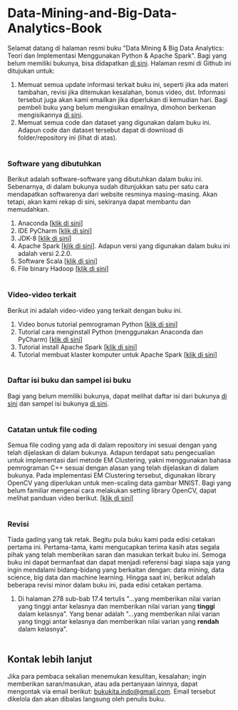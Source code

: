 # Data-Mining-and-Big-Data-Analytics-Book
Selamat datang di halaman resmi buku "Data Mining & Big Data Analytics: Teori dan Implementasi Menggunakan Python & Apache Spark". Bagi yang belum memiliki bukunya, bisa didapatkan [di sini](http://www.tokopedia.com/bukukitaindo/data-mining-dan-big-data-analytics). Halaman resmi di Github ini ditujukan untuk:
1. Memuat semua update informasi terkait buku ini, seperti jika ada materi tambahan, revisi jika ditemukan kesalahan, bonus video, dst. Informasi tersebut juga akan kami emailkan jika diperlukan di kemudian hari. Bagi pembeli buku yang belum mengisikan emailnya, dimohon berkenan mengisikannya [di sini](https://goo.gl/forms/Klcw9eSmJ8VTMkln1). 
2. Memuat semua code dan dataset yang digunakan dalam buku ini. Adapun code dan dataset tersebut dapat di download di folder/repository ini (lihat di atas).
<br> <br>
### Software yang dibutuhkan
Berikut adalah software-software yang dibutuhkan dalam buku ini. Sebenarnya, di dalam bukunya sudah ditunjukkan satu per satu cara mendapatkan softwarenya dari website resminya masing-masing. Akan tetapi, akan kami rekap di sini, sekiranya dapat membantu dan memudahkan.<br>
1. Anaconda [[klik di sini](http://www.anaconda.com/download/)]
2. IDE PyCharm [[klik di sini](http://www.jetbrains.com/pycharm/download/#section=windows)]
3. JDK-8 [[klik di sini](http://www.oracle.com/technetwork/java/javase/downloads/jdk8-downloads-2133151.html)]
4. Apache Spark [[klik di sini](http://spark.apache.org/downloads.html)]. Adapun versi yang digunakan dalam buku ini adalah versi 2.2.0.
5. Software Scala [[klik di sini](http://www.scala-lang.org/download/)]
6. File binary Hadoop [[klik di sini](http://github.com/steveloughran/winutils/tree/master/hadoop-2.7.1)]
<br><br>
### Video-video terkait
Berikut ini adalah video-video yang terkait dengan buku ini.
1. Video bonus tutorial pemrograman Python [[klik di sini](http://www.youtube.com/watch?v=Apor4KD6c7E&list=PLkRkKTC6HZMyG2WGs7fBclS63KwBqtZFx)]
2. Tutorial cara menginstall Python (menggunakan Anaconda dan PyCharm) [[klik di sini](https://www.youtube.com/watch?v=rCMH8Ca0UP8&t=1037s)]
3. Tutorial install Apache Spark [[klik di sini](http://www.youtube.com/watch?v=WQErwxRTiW0&t=15s)]
4. Tutorial membuat klaster komputer untuk Apache Spark [[klik di sini](http://www.youtube.com/watch?v=WQErwxRTiW0&t=15s)]
<br><br>
### Daftar isi buku dan sampel isi buku
Bagi yang belum memiliki bukunya, dapat melihat daftar isi dari bukunya [di sini](http://goo.gl/Z7onsr) dan sampel isi bukunya [di sini](http://goo.gl/PVf5i4).
<br><br>
### Catatan untuk file coding
Semua file coding yang ada di dalam repository ini sesuai dengan yang telah dijelaskan di dalam bukunya. Adapun terdapat satu pengecualian untuk implementasi dari metode EM Clustering, yakni menggunakan bahasa pemrograman C++ sesuai dengan alasan yang telah dijelaskan di dalam bukunya. Pada implementasi EM Clustering tersebut, digunakan library OpenCV yang diperlukan untuk men-scaling data gambar MNIST. Bagi yang belum familiar mengenai cara melakukan setting library OpenCV, dapat melihat panduan video berikut. [[klik di sini]](http://www.youtube.com/watch?v=Ay8snLu2SNY&t=167s) 
<br><br>
### Revisi
Tiada gading yang tak retak. Begitu pula buku kami pada edisi cetakan pertama ini. Pertama-tama, kami mengucapkan terima kasih atas segala pihak yang telah memberikan saran dan masukan terkait buku ini. Semoga buku ini dapat bermanfaat dan dapat menjadi referensi bagi siapa saja yang ingin mendalami bidang-bidang yang berkaitan dengan: data mining, data science, big data dan machine learning. Hingga saat ini, berikut adalah beberapa revisi minor dalam buku ini, pada edisi cetakan pertama. <br>
1. Di halaman  278 sub-bab 17.4 tertulis "...yang memberikan nilai varian yang tinggi antar kelasnya dan memberikan nilai varian yang **tinggi** dalam kelasnya". Yang benar adalah "...yang memberikan nilai varian yang tinggi antar kelasnya dan memberikan nilai varian yang **rendah** dalam kelasnya".
<br><br>
## Kontak lebih lanjut
Jika para pembaca sekalian menemukan kesulitan, kesalahan; ingin memberikan saran/masukan, atau ada pertanyaan lainnya, dapat mengontak via email berikut: bukukita.indo@gmail.com. Email tersebut dikelola dan akan dibalas langsung oleh penulis buku.
